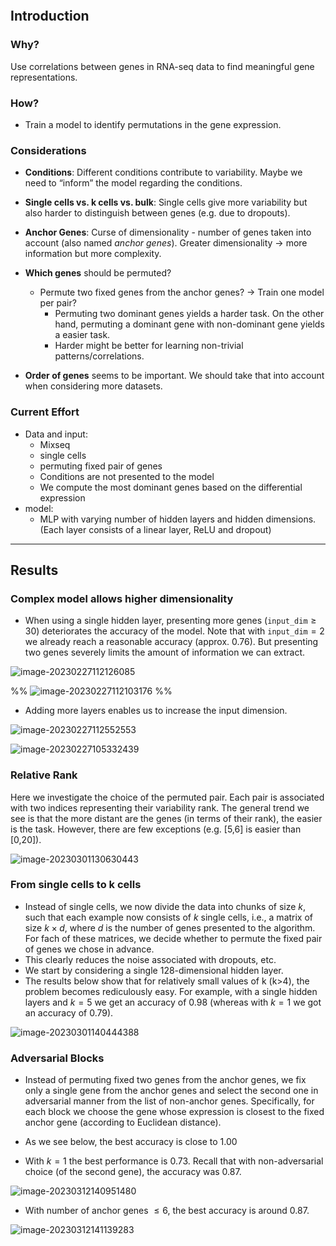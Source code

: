 ```toc
```

## Introduction 

### Why?

Use correlations between genes in RNA-seq data to find meaningful gene representations.

### How?

- Train a model to identify permutations in the gene expression.

### Considerations

- **Conditions**: Different conditions contribute to variability. Maybe we need to “inform” the model regarding the conditions.

- **Single cells vs. k cells vs. bulk**: Single cells give more variability but also harder to distinguish between genes (e.g. due to dropouts).

- **Anchor Genes**: Curse of dimensionality - number of genes taken into account (also named *anchor genes*). Greater dimensionality -> more information but more complexity.

- **Which genes** should be permuted?

  - Permute two fixed genes from the anchor genes? -> Train one model per pair?
    - Permuting two dominant genes yields a harder task. On the other hand, permuting a dominant gene with non-dominant gene yields a easier task. 
    - Harder might be better for learning non-trivial patterns/correlations.

- **Order of genes** seems to be important. We should take that into account when considering more datasets.

  

### Current Effort

- Data and input: 
  - Mixseq
  - single cells 
  - permuting fixed pair of genes
  - Conditions are not presented to the model
  - We compute the most dominant genes based on the differential expression 
- model:
  - MLP with varying number of hidden layers and hidden dimensions. (Each layer consists of a linear layer, ReLU and dropout)

---

## Results

### Complex model allows higher dimensionality

 <!--tb subproject: hidden_dims-->

- When using a single hidden layer, presenting more genes (`input_dim`$\ge 30$) deteriorates the accuracy of the model. Note that with `input_dim`$=2$ we already reach a reasonable accuracy (approx. 0.76). But presenting two genes severely limits the amount of information we can extract.

![image-20230227112126085](https://p.ipic.vip/gfzpmd.png)

%%
![image-20230227112103176](https://p.ipic.vip/64dbao.png)
%%



- Adding more layers enables us to increase the input dimension.

![image-20230227112552553](https://p.ipic.vip/2hq3rd.png)

![image-20230227105332439](https://p.ipic.vip/lkawfg.png)

### Relative Rank

 <!--tb subproject: relative_rank-->

Here we investigate the choice of the permuted pair. Each pair is associated with two indices representing their variability rank. The general trend we see is that the more distant are the genes (in terms of their rank), the easier is the task. However, there are few exceptions (e.g. [5,6] is easier than [0,20]). 



![image-20230301130630443](https://p.ipic.vip/g0zqb8.png)



### From single cells to k cells

- Instead of  single cells, we now divide the data into chunks of size $k$, such that each example now consists of $k$ single cells, i.e., a matrix of size $k \times d$, where $d$ is the number of genes presented to the algorithm. For fach of these matrices, we decide whether to permute the fixed pair of genes we chose in advance.
- This clearly reduces the noise associated with dropouts, etc.
- We start by considering a single 128-dimensional hidden layer. 
- The results below show that for relatively small values of k (k>4), the problem becomes rediculously easy. For example, with a single hidden layers and $k=5$ we get an accuracy of 0.98 (whereas with $k=1$ we got an accuracy of 0.79).



![image-20230301140444388](https://p.ipic.vip/mdb31t.png)



### Adversarial Blocks

<!--adv_blocks-->

- Instead of permuting fixed two genes from the anchor genes, we fix only a single gene from the anchor genes and select the second one in adversarial manner from the list of non-anchor genes. Specifically, for each block we choose the gene whose expression is closest to the fixed anchor gene (according to Euclidean distance).
- As we see below, the best accuracy is close to 1.00

- With $k=1$ the best performance is 0.73. Recall that with non-adversarial choice (of the second gene), the accuracy was 0.87.

![image-20230312140951480](https://p.ipic.vip/7qwkmx.png)

- With number of anchor genes $\le 6$, the best accuracy is around 0.87.

![image-20230312141139283](https://p.ipic.vip/smcq6l.png)

